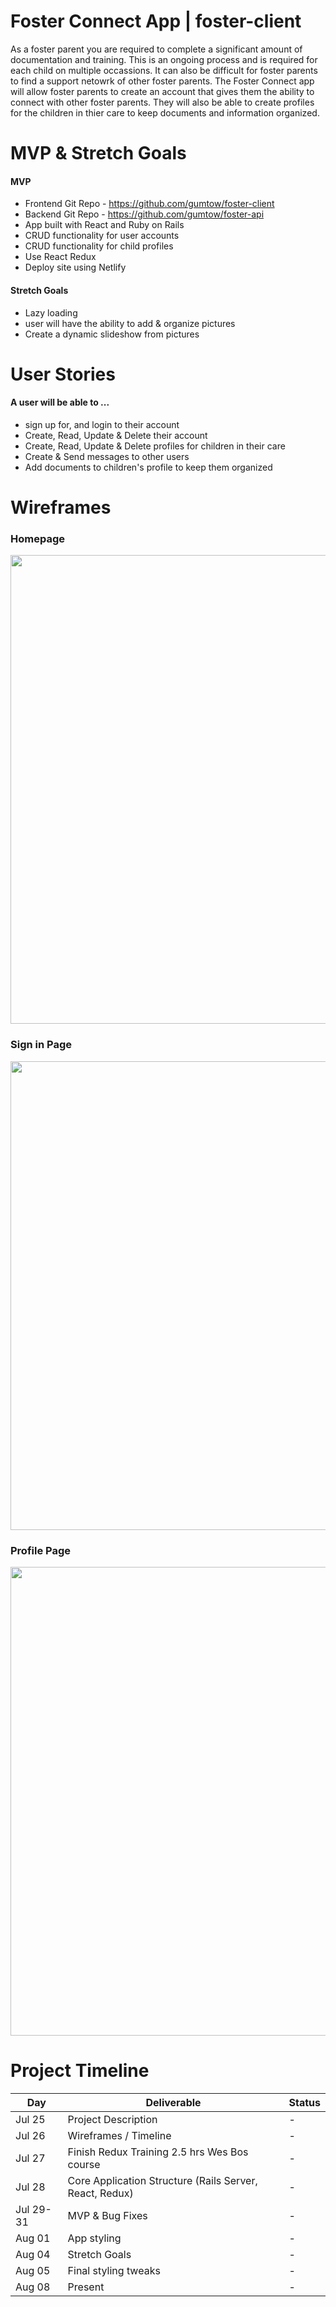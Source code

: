 # Foster Connect App | foster-client

As a foster parent you are required to complete a significant amount of documentation and training. This is an ongoing process and is required for each child on multiple occassions. It can also be difficult for foster parents to find a support netowrk of other foster parents. The Foster Connect app will allow foster parents to create an account that gives them the ability to connect with other foster parents. They will also be able to create profiles for the children in thier care to keep documents and information organized. 


# MVP & Stretch Goals

#### MVP
- Frontend Git Repo - https://github.com/gumtow/foster-client
- Backend Git Repo - https://github.com/gumtow/foster-api
- App built with React and Ruby on Rails
- CRUD functionality for user accounts
- CRUD functionality for child profiles
- Use React Redux
- Deploy site using Netlify

#### Stretch Goals
- Lazy loading
- user will have the ability to add & organize pictures
- Create a dynamic slideshow from pictures


# User Stories

#### A user will be able to ...
- sign up for, and login to their account
- Create, Read, Update & Delete their account
- Create, Read, Update & Delete profiles for children in their care
- Create & Send messages to other users
- Add documents to children's profile to keep them organized


# Wireframes

### Homepage
<img src="https://raw.githubusercontent.com/gumtow/foster-client/master/Desktop-home.png" width=750 >

### Sign in Page
<img src="https://raw.githubusercontent.com/gumtow/foster-client/master/Desktop-home-sign-in.png" width=750>

### Profile Page
<img src="https://raw.githubusercontent.com/gumtow/foster-client/master/Desktop-Profile.png" width=750>

# Project Timeline

|  Day | Deliverable | Status
|---|---| ---|
|Jul 25| Project Description | -
|Jul 26| Wireframes /  Timeline | -
|Jul 27| Finish Redux Training 2.5 hrs Wes Bos course | - 
|Jul 28| Core Application Structure (Rails Server, React, Redux) | -
|Jul 29-31| MVP & Bug Fixes | -
|Aug 01| App styling | -
|Aug 04| Stretch Goals | -
|Aug 05| Final styling tweaks | -
|Aug 08| Present | -
